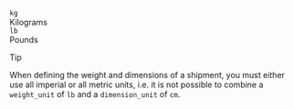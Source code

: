 <div class="property">
    <div class="name"><code>kg</code></div>
    <div class="description">Kilograms</div>
</div>
<div class="property">
    <div class="name"><code>lb</code></div>
    <div class="description">Pounds</div>
</div>

>[!TIP]
> When defining the weight and dimensions of a shipment, you must either use all imperial or all metric units, i.e. it is not possible to combine a `weight_unit` of `lb` and a `dimension_unit` of `cm`. 